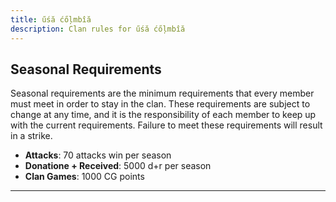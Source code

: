 ```yaml
---
title: űśă ćőļmbîă
description: Clan rules for űśă ćőļmbîă
---
```


## Seasonal Requirements

Seasonal requirements are the minimum requirements that every member must meet in order to stay in the clan. These requirements are subject to change at any time, and it is the responsibility of each member to keep up with the current requirements. Failure to meet these requirements will result in a strike.

- **Attacks**: 70 attacks win per season
- **Donatione + Received**: 5000 d+r per season
- **Clan Games**: 1000 CG points

---
